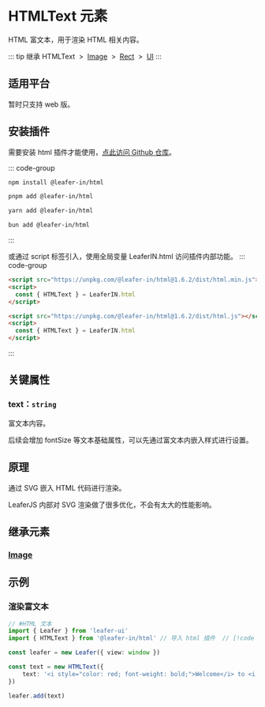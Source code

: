 <script setup>
import Case from '/component/Case.vue'
</script>

# HTMLText 元素

HTML 富文本，用于渲染 HTML 相关内容。

<case name="HTMLText" height=100></case>

::: tip 继承
HTMLText &nbsp;>&nbsp; [Image](/reference/display/Image.md) &nbsp;>&nbsp; [Rect](/reference/display/Rect.md) &nbsp;>&nbsp; [UI](/reference/display/UI.md)
:::

<!-- # HTML 插件

用于渲染 HTML 相关内容。 -->

## 适用平台

暂时只支持 web 版。

## 安装插件

需要安装 html 插件才能使用，[点此访问 Github 仓库](https://github.com/leaferjs/leafer-in/tree/main/packages/html)。

::: code-group

```sh [npm]
npm install @leafer-in/html
```

```sh [pnpm]
pnpm add @leafer-in/html
```

```sh [yarn]
yarn add @leafer-in/html
```

```sh [bun]
bun add @leafer-in/html
```

:::

或通过 script 标签引入，使用全局变量 LeaferIN.html 访问插件内部功能。
::: code-group

```html [html.min]
<script src="https://unpkg.com/@leafer-in/html@1.6.2/dist/html.min.js"></script>
<script>
  const { HTMLText } = LeaferIN.html
</script>
```

```html [html]
<script src="https://unpkg.com/@leafer-in/html@1.6.2/dist/html.js"></script>
<script>
  const { HTMLText } = LeaferIN.html
</script>
```

<!-- https://unpkg.com 无法访问时，可替换为 https://cdn.jsdelivr.net/npm -->

:::

## 关键属性

### text：`string`

富文本内容。

后续会增加 fontSize 等文本基础属性，可以先通过富文本内嵌入样式进行设置。

## 原理

通过 SVG 嵌入 HTML 代码进行渲染。

LeaferJS 内部对 SVG 渲染做了很多优化，不会有太大的性能影响。

## 继承元素

### [Image](/reference/display/Image.md)

## 示例

<case name="HTMLText" height=100></case>

### 渲染富文本

```ts
// #HTML 文本
import { Leafer } from 'leafer-ui'
import { HTMLText } from '@leafer-in/html' // 导入 html 插件  // [!code hl] 

const leafer = new Leafer({ view: window })

const text = new HTMLText({
    text: '<i style="color: red; font-weight: bold;">Welcome</i> to <i style="color: #32cd79; font-size: 30px">LeaferJS</i>',
})

leafer.add(text)
```
